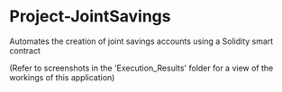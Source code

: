 # Project-JointSavings
Automates the creation of joint savings accounts using a Solidity smart contract

(Refer to screenshots in the 'Execution_Results' folder for a view of the workings of this application)
